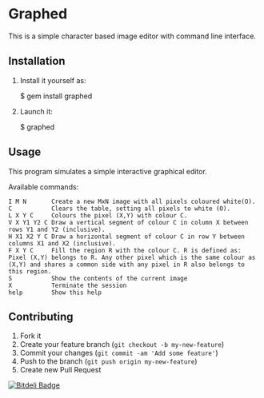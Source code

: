# Graphed

This is a simple character based image editor with command line interface.

## Installation

1. Install it yourself as:

    $ gem install graphed

2. Launch it:

    $ graphed

## Usage

This program simulates a simple interactive graphical editor.

Available commands:

    I M N       Create a new MxN image with all pixels coloured white(O).
    C           Clears the table, setting all pixels to white (O).
    L X Y C     Colours the pixel (X,Y) with colour C.
    V X Y1 Y2 C Draw a vertical segment of colour C in column X between rows Y1 and Y2 (inclusive).
    H X1 X2 Y C Draw a horizontal segment of colour C in row Y between columns X1 and X2 (inclusive).
    F X Y C     Fill the region R with the colour C. R is defined as: Pixel (X,Y) belongs to R. Any other pixel which is the same colour as (X,Y) and shares a common side with any pixel in R also belongs to this region.
    S           Show the contents of the current image
    X           Terminate the session
    help        Show this help

## Contributing

1. Fork it
2. Create your feature branch (`git checkout -b my-new-feature`)
3. Commit your changes (`git commit -am 'Add some feature'`)
4. Push to the branch (`git push origin my-new-feature`)
5. Create new Pull Request


[![Bitdeli Badge](https://d2weczhvl823v0.cloudfront.net/szines/graphed/trend.png)](https://bitdeli.com/free "Bitdeli Badge")

